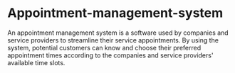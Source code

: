 # Appointment-management-system
An appointment management system is a software used by companies and service providers to streamline their service appointments. By using the system, potential customers can know and choose their preferred appointment times according to the companies and service providers' available time slots.
